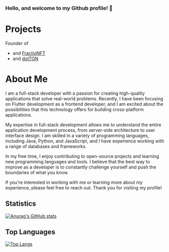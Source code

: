 ### Hello, and welcome to my Github profile! 👋

# Projects

Founder of 
* and [FractioNFT](https://t.me/fractionft?startapp)
* and [dotTON](https://t.me/dotTONbot?startapp)

# About Me

I am a full-stack developer with a passion for creating high-quality applications that solve real-world problems. Recently, I have been focusing on Flutter development as a frontend developer, and I am excited about the possibilities that this technology offers for building cross-platform applications.

My expertise in full-stack development allows me to understand the entire application development process, from server-side architecture to user interface design. I am skilled in a variety of programming languages, including Java, Python, and JavaScript, and I have experience working with a range of databases and frameworks.

In my free time, I enjoy contributing to open-source projects and learning new programming languages and tools. I believe that the best way to improve as a developer is to constantly challenge yourself and push the boundaries of what you know.

If you're interested in working with me or learning more about my experience, please feel free to reach out. Thank you for visiting my profile!

## Statistics

[![Anurag's GitHub stats](https://github-readme-stats.vercel.app/api?username=mhbdev&count_private=true&show_icons=true)](https://github.com/mhbdev)

## Top Languages

[![Top Langs](https://github-readme-stats.vercel.app/api/top-langs/?username=mhbdev&hide_progress=false)](https://github.com/mhbdev)
